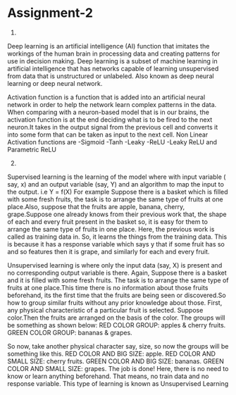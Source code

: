 # Assignment-2
1. 
Deep learning is an artificial intelligence (AI) function that imitates the workings of the human brain in processing data 
and creating patterns for use in decision making. Deep learning is a subset of machine learning in artificial intelligence 
that has networks capable of learning unsupervised from data that is unstructured or unlabeled. Also known as deep neural 
learning or deep neural network.



Activation function is a function that is added into an artificial neural network in order to help the network learn complex
patterns in the data. When comparing with a neuron-based model that is in our brains, the activation function is at the end 
deciding what is to be fired to the next neuron.It takes in the output signal from the previous cell and converts it into 
some form that can be taken as input to the next cell.
Non Linear Activation functions are
-Sigmoid
-Tanh
-Leaky 
-ReLU 
-Leaky ReLU and Parametric ReLU


2.
Supervised learning is the learning of the model where with input variable ( say, x) and an output variable (say, Y) 
and an algorithm to map the input to the output.
 i.e Y = f(X)
For example Suppose there is a basket which is filled with some fresh fruits, the task is to arrange the same type of 
fruits at one place.Also, suppose that the fruits are apple, banana, cherry, grape.Suppose one already knows from 
their previous work that, the shape of each and every fruit present in the basket so, it is easy for them to arrange 
the same type of fruits in one place. Here, the previous work is called as training data in. So, it learns the things 
from the training data. This is because it has a response variable which says y that if some fruit has so and so 
features then it is grape, and similarly for each and every fruit. 

Unsupervised learning is where only the input data (say, X) is present and no corresponding output variable is there.
Again, Suppose there is a basket and it is filled with some fresh fruits. The task is to arrange the same type of 
fruits at one place.This time there is no information about those fruits beforehand, its the first time that the 
fruits are being seen or discovered.So how to group similar fruits without any prior knowledge about those.
First, any physical characteristic of a particular fruit is selected. Suppose color.Then the fruits are arranged 
on the basis of the color. The groups will be something as shown below:
RED COLOR GROUP: apples & cherry fruits.
GREEN COLOR GROUP: bananas & grapes.

So now, take another physical character say, size, so now the groups will be something like this.
RED COLOR AND BIG SIZE: apple.
RED COLOR AND SMALL SIZE: cherry fruits.
GREEN COLOR AND BIG SIZE: bananas.
GREEN COLOR AND SMALL SIZE: grapes.
The job is done!
Here, there is no need to know or learn anything beforehand. That means, no train data and no response variable. 
This type of learning is known as Unsupervised Learning
